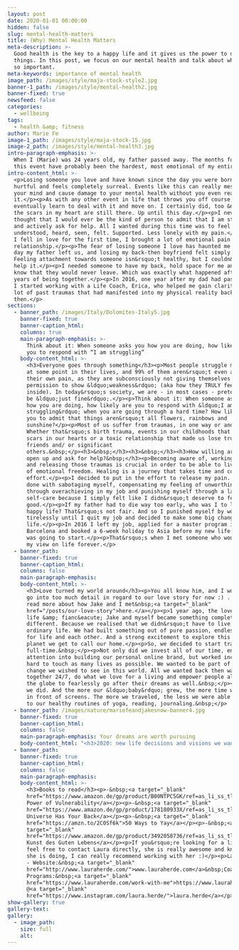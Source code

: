 ```yaml
---
layout: post
date: 2020-01-01 00:00:00
hidden: false
slug: mental-health-matters
title: (Why) Mental Health Matters
meta-description: >-
  Good health is the key to a happy life and it gives us the power to do great
  things. In this post, we focus on our mental health and talk about why is it
  so important.
meta-keywords: importance of mental health
image_path: /images/style/maja-stock-style2.jpg
banner-1_path: /images/style/mental-health2.jpg
banner-fixed: true
newsfeed: false
categories:
  - wellbeing
tags:
  - health &amp; fitness
author: Marie Fe
image-1_path: /images/style/maja-stock-15.jpg
image-2_path: /images/style/mental-health3.jpg
intro-paragraph-emphasis: >-
  When I (Marie) was 24 years old, my father passed away. The months following
  this event have probably been the hardest, most emotional of my entire life.
intro-content_html: >-
  <p>Losing someone you love and have known since the day you were born is
  hurtful and feels completely surreal. Events like this can really mess with
  your mind and cause damage to your mental health without you even realising
  it.</p><p>As with any other event in life that throws you off course, you
  eventually learn to deal with it and move on. I certainly did, too &ndash; but
  the scars in my heart are still there. Up until this day.</p><p>I never
  thought that I would ever be the kind of person to admit that I am struggling
  and actively ask for help. All I wanted during this time was to feel
  understood, heard, seen, felt. Supported. Less lonely with my pain.</p><p>When
  I fell in love for the first time, I brought a lot of emotional pain into this
  relationship.</p><p>The fear of losing someone I love has haunted me since the
  day my father left us, and losing my back-then boyfriend felt simply horrible.
  Feeling attachment towards someone isn&rsquo;t healthy, but I couldn&rsquo;t
  help it.</p><p>I needed someone to have my back, hold space for me and let me
  know that they would never leave. Which was exactly what happened after 5
  years of being together.</p><p>In 2016, one year after my dad had passed away,
  I started working with a Life Coach, Erica, who helped me gain clarity on a
  lot of past traumas that had manifested into my physical reality back
  then.</p>
sections:
  - banner_path: /images/Italy/Dolomites-Italy5.jpg
    banner-fixed: true
    banner-caption_html:
    columns: true
    main-paragraph-emphasis: >-
      Think about it: When someone asks you how you are doing, how likely are
      you to respond with “I am struggling”
    body-content_html: >-
      <h3>Everyone goes through something</h3><p>Most people struggle mentally
      at some point in their lives, and 99% of them aren&rsquo;t even aware of
      their own pain, as they are subconsciously not giving themselves
      permission to show &ldquo;weakness&rdquo; (aka how they TRULY feel on the
      inside). In today&rsquo;s society, we are - in most cases - pretending to
      be &ldquo;just fine&rdquo;.</p><p>Think about it: When someone asks you
      how you are doing, how likely are you to respond with &ldquo;I am
      struggling&rdquo; when you are going through a hard time? How likely are
      you to admit that things aren&rsquo;t all flowers, rainbows and
      sunshine?</p><p>Most of us suffer from traumas, in one way or another.
      Whether that&rsquo;s birth trauma, events in our childhoods that left
      scars in our hearts or a toxic relationship that made us lose trust in our
      friends and/ or significant
      others.&nbsp;</p><h3>&nbsp;</h3><h3>&nbsp;</h3><h3>How willing are you to
      open up and ask for help?&nbsp;</h3><p>Becoming aware of, working through
      and releasing those traumas is crucial in order to be able to live a life
      of emotional freedom. Healing is a journey that takes time and consistent
      effort.</p><p>I decided to put in the effort to release my pain. I was
      done with sabotaging myself, compensating my feeling of unworthiness
      through overachieving in my job and punishing myself through a lack of
      self-care because I simply felt like I didn&rsquo;t deserve to feel
      good.</p><p>If my father had to die way too early, who was I to live a
      happy life? That&rsquo;s not fair. And so I punished myself by working
      tirelessly until I quit my job and decided to make some big changes in my
      life.</p><p>In 2016 I left my job, applied for a master program in
      Barcelona and booked a 6-week holiday to Asia before my new life in Spain
      was going to start.</p><p>That&rsquo;s when I met someone who would change
      my view on life forever.</p>
  - banner_path:
    banner-fixed: true
    banner-caption_html:
    columns: false
    main-paragraph-emphasis:
    body-content_html: >-
      <h3>Love turned my world around</h3><p>You all know him, and I won&rsquo;t
      go into too much detail in regard to our love story for now :) . You can
      read more about how Jake and I met&nbsp;<a target="_blank"
      href="/posts/our-love-story">here.</a></p><p>1 year ago, the love of my
      life &amp; fianc&eacute; Jake and myself became something completely
      different. Because we realised that we didn&rsquo;t have to live an
      ordinary life. We had built something out of pure passion, endless love
      for life and each other. And a strong excitement to explore this beautiful
      planet we get to call our home.</p><p>So, we decided to start traveling
      full-time.&nbsp;</p><p>Not only did we invest all of our time, energy and
      attention into building our personal online brand, but worked incredibly
      hard to touch as many lives as possible. We wanted to be part of the
      change we wished to see in this world. All we wanted back then was being
      together 24/7, do what we love for a living and empower people all across
      the globe to fearlessly go after their dreams as well.&nbsp;</p><p>And so,
      we did. And the more our &ldquo;baby&rdquo; grew, the more time we spent
      in front of screens. The more we traveled, the less we were able to stick
      to our healthy routines of yoga, reading, journaling.&nbsp;</p>
  - banner_path: /images/nature/mariefeandjakesnow-banner4.jpg
    banner-fixed: true
    banner-caption_html:
    columns: false
    main-paragraph-emphasis: Your dreams are worth pursuing
    body-content_html: "<h3>2020: new life decisions and visions we want to manifest</h3><p>Now our goal is to get back on track in 2020. Stick to our routines, reach our new goals. I will definitely talk about our goals and how we define them in our stories in a next blog post.</p><p>In order to deal with our new life decisions, I started talking to my new life coach, Laura, a couple of months ago. Whenever I feel like I need advice from someone who has a neutral opinion about my life, I call her.</p><p>A life coach is offering guidance by clarifying and supporting the achievement of personal and professional goals. He or she is helping you to improve communication skills and establishing a work-life-balance in order to strengthen your mental health. But also finding your worth, working on your mental health as well as a sense of confidence and self-love.</p><p>Life is beautiful, but it can also be extremely overwhelming sometimes especially when you&rsquo;re trying to find a balance between your work, social life, self-care and everything in between. This is what Laura is helping me with. \uFEFF</p><h3>Your dreams are worth pursuing</h3><p>Working with a life coach feels more aligned with me than seeing a therapist. I want someone to ask me questions that would help me find the answers within myself. Not someone who has read all the books, but still has no idea how I was actually feeling.</p><p>If you&rsquo;re struggling with your mental health, if you&rsquo;re going through a hard time, giving into self-sabotage and feel like you aren&rsquo;t worthy of living a life you love, don&rsquo;t be afraid to ask for help. Because your mental health matters.</p><p>That&rsquo;s why I thought I would share some great books Laura recommended to me as well as her details in case you&rsquo;re consider hiring someone to support you on your journey towards a more aligned and balanced life.</p>"
  - banner_path:
    banner-fixed: true
    banner-caption_html:
    columns: false
    main-paragraph-emphasis:
    body-content_html: >-
      <h3>Books to read</h3><p>-&nbsp;<a target="_blank"
      href="https://www.amazon.de/gp/product/B00NTPC5GK/ref=as_li_ss_tl?ie=UTF8&amp;language=de_DE&amp;linkCode=sl1&amp;linkId=ffada430baaec3f34fef2e8f99bf8b30&amp;tag=lauraherde-21">The
      Power of Vulnerability</a></p><p>-&nbsp;<a target="_blank"
      href="https://www.amazon.de/gp/product/178180933X/ref=as_li_ss_tl?ie=UTF8&amp;language=de_DE&amp;linkCode=sl1&amp;linkId=47d128af22d166280186c4ba7ae303a8&amp;tag=lauraherde-21">The
      Universe Has Your Back</a></p><p>-&nbsp;<a target="_blank"
      href="https://amzn.to/2C0Sf6k">50 Ways to Yay</a></p><p>-&nbsp;<a
      target="_blank"
      href="https://www.amazon.de/gp/product/3492058736/ref=as_li_ss_tl?ie=UTF8&amp;language=de_&amp;linkCode=sl1&amp;linkId=649976911d40ac8552c0528e167adc6e&amp;tag=lauraherde-21">Die
      Kunst des Guten Lebens</a></p><p>If you&rsquo;re looking for a life coach,
      feel free to contact Laura directly, she is really awesome and know what
      she is doing, I can really recommend working with her :)</p><p>Laura Herde
      - Website:&nbsp;<a target="_blank"
      href="http://www.lauraherde.com/">www.lauraherde.com</a>&nbsp;Coaching
      Programs:&nbsp;<a target="_blank"
      href="https://www.lauraherde.com/work-with-me">https://www.lauraherde.com/work-with-me</a>&nbsp;Instagram:
      @<a target="_blank"
      href="https://www.instagram.com/laura.herde/">laura.herde</a></p>
show-gallery: true
gallery-text:
gallery:
  - image_path:
    size: full
    alt:
---
```


